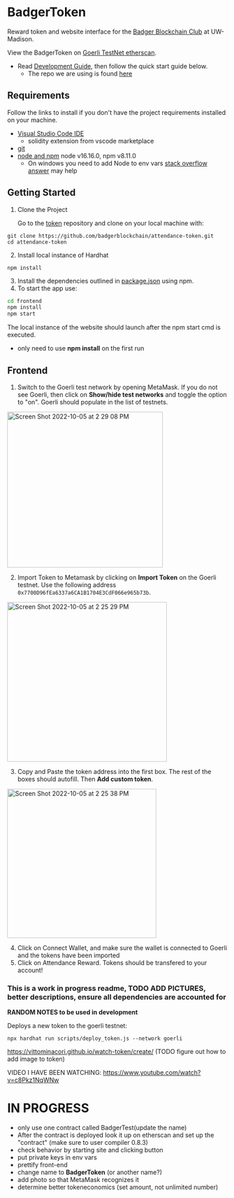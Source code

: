 # BadgerToken

Reward token and website interface for the [Badger Blockchain Club](https://www.badgerblockchain.com/) at UW-Madison.

View the BadgerToken on [Goerli TestNet etherscan](https://goerli.etherscan.io/token/0x7700D96fEa6337a6CA1B1704E3CdF066e965b73b).

- Read [Development Guide](https://github.com/badgerblockchain/development-guide/blob/main/introduction.md), then follow the quick start guide below.
  - The repo we are using is found [here](https://github.com/badgerblockchain/attendance-token)

## Requirements

Follow the links to install if you don't have the project requirements installed on your machine.

- [Visual Studio Code IDE](https://code.visualstudio.com/download)
  - solidity extension from vscode marketplace
- [git](https://git-scm.com/downloads)
- [node and npm](https://docs.npmjs.com/downloading-and-installing-node-js-and-npm) node v16.16.0, npm v8.11.0
  - On windows you need to add Node to env vars [stack overflow answer](https://stackoverflow.com/questions/27864040/fixing-npm-path-in-windows-8-and-10/27864253#27864253) may help

## Getting Started

1. Clone the Project

   Go to the [token](https://github.com/badgerblockchain/attendance-token) repository and clone on your local machine with:

```
git clone https://github.com/badgerblockchain/attendance-token.git
cd attendance-token
```

2. Install local instance of Hardhat

```
npm install
```

3. Install the dependencies outlined in [package.json](package.json) using npm.
4. To start the app use:

```bash
cd frontend
npm install
npm start
```

The local instance of the website should launch after the npm start cmd is executed.

- only need to use **npm install** on the first run

## Frontend

1. Switch to the Goerli test network by opening MetaMask. If you do not see Goerli, then click on **Show/hide test networks** and toggle the option to "on". Goerli should populate in the list of testnets.

<img width="356" alt="Screen Shot 2022-10-05 at 2 29 08 PM" src="https://user-images.githubusercontent.com/71794995/194146594-84165486-dfe5-432a-94a3-61a621cb06e2.png">

2. Import Token to Metamask by clicking on **Import Token** on the Goerli testnet. Use the following address `0x7700D96fEa6337a6CA1B1704E3CdF066e965b73b`.

<img width="365" alt="Screen Shot 2022-10-05 at 2 25 29 PM" src="https://user-images.githubusercontent.com/71794995/194145468-41a35964-a359-448e-8d7c-3d475d7a850d.png">

3. Copy and Paste the token address into the first box. The rest of the boxes should autofill. Then **Add custom token**.

<img width="341" alt="Screen Shot 2022-10-05 at 2 25 38 PM" src="https://user-images.githubusercontent.com/71794995/194145535-cafaf632-ea71-4399-abd8-6880970967ec.png">

4. Click on Connect Wallet, and make sure the wallet is connected to Goerli and the tokens have been imported
5. Click on Attendance Reward. Tokens should be transfered to your account!

### This is a work in progress readme, TODO ADD PICTURES, better descriptions, ensure all dependencies are accounted for

**RANDOM NOTES to be used in development**

Deploys a new token to the goerli testnet:

```
npx hardhat run scripts/deploy_token.js --network goerli
```

https://vittominacori.github.io/watch-token/create/ (TODO figure out how to add image to token)

VIDEO I HAVE BEEN WATCHING:
https://www.youtube.com/watch?v=c8Pkz1NqWNw

# IN PROGRESS

- only use one contract called BadgerTest(update the name)
- After the contract is deployed look it up on etherscan and set up the "contract" (make sure to user compiler 0.8.3)
- check behavior by starting site and clicking button
- put private keys in env vars
- prettify front-end
- change name to **BadgerToken** (or another name?)
- add photo so that MetaMask recognizes it
- determine better tokeneconomics (set amount, not unlimited number)
